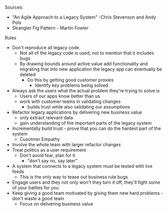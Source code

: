 Sources:
- "An Agile Approach to a Legacy System" -Chris Stevenson and Andy Pols
- Strangler Fig Pattern - Martin Fowler


Rules

- Don't reproduce all legacy code.
	- Not all of the legacy code is used, not to mention that it includes bugs
	- By drawing bounds around active value add functionality and migrating that into new application the legacy app can eventually be deleted
		- Do this by getting good customer proxies
			- Identify key problems being solved
- Always ask the users what the actual problem they're trying to solve is
	- Users of our apps know better than us
	-  work with customer teams in validating changes
		- builds trust while also validating our assumptions
- Refactor legacy applications by delivering new business value
	- only extract relevant data
	- gain understanding of the important parts of the legacy system
- Incrementally build trust - prove that you can do the hardest part of the system
	- Cusotmer Empathy
- Involve the whole team with larger refactor changes
- Treat politics as a user requirement
	- Don't avoid fear, plan for it
		- "don't say no, say later"
- A system that connects to a legacy system must be tested with live feeds
	- This is the only way to tease out business rule bugs
- Engage users and they not only won't they turn it off, they'll fight some of your battles for you
- Keep giving a good team motivated by giving them new hard problems - don't waste a good team
	- Focus on delivering business value

